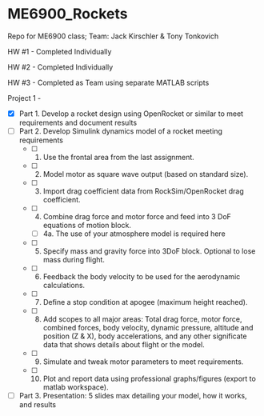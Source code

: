 # ME6900_Rockets
Repo for ME6900 class; Team: Jack Kirschler &amp; Tony Tonkovich

HW #1 - Completed Individually

HW #2 - Completed Individually

HW #3 - Completed as Team using separate MATLAB scripts

Project 1 - 
- [x] Part 1. Develop a rocket design using OpenRocket or similar to meet requirements and document results
- [ ] Part 2. Develop Simulink dynamics model of a rocket meeting requirements
    - [ ] 1. Use the frontal area from the last assignment.
    - [ ] 2. Model motor as square wave output (based on standard size).
    - [ ] 3. Import drag coefficient data from RockSim/OpenRocket drag coefficient.
    - [ ] 4. Combine drag force and motor force and feed into 3 DoF equations of motion block.
       - [ ] 4a. The use of your atmosphere model is required here
    - [ ] 5. Specify mass and gravity force into 3DoF block. Optional to lose mass during flight.
    - [ ] 6. Feedback the body velocity to be used for the aerodynamic calculations.
    - [ ] 7. Define a stop condition at apogee (maximum height reached).
    - [ ] 8. Add scopes to all major areas: Total drag force, motor force, combined forces, body velocity, dynamic pressure, altitude and position (Z & X), body accelerations, and any other significate data that shows details about flight or the model.
    - [ ] 9. Simulate and tweak motor parameters to meet requirements.
    - [ ] 10. Plot and report data using professional graphs/figures (export to matlab workspace).
- [ ] Part 3. Presentation: 5 slides max detailing your model, how it works, and results
